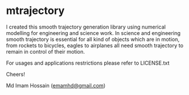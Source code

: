 # mtrajectory

I created this smooth trajectory generation library using numerical modelling for engineering and science work. In science and engineering smooth trajectory is essential for all kind of objects which are in motion, from rockets to bicycles, eagles to airplanes all need smooth trajectory to remain in control of their motion.

For usages and applications restrictions please refer to LICENSE.txt

Cheers!

Md Imam Hossain (emamhd@gmail.com)
